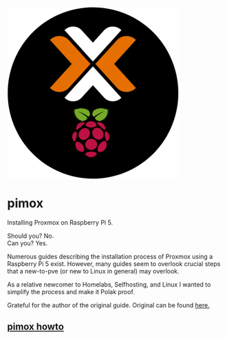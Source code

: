 <a href="url"><img src="/assets/pimox.png" align="center" height="400" width="400" ></a>
<br>

# pimox
Installing Proxmox on Raspberry Pi 5. 

Should you? No.
<br>
Can you? Yes. 

Numerous guides describing the installation process of Proxmox using a Raspberry Pi 5 exist. However, many guides seem to overlook crucial steps that a new-to-pve (or new to Linux in general) may overlook. 

As a relative newcomer to Homelabs, Selfhosting, and Linux I wanted to simplify the process and make it Polak proof.

Grateful for the author of the original guide. Original can be found [here.](https://gist.github.com/enjikaka/52d62c9c5462748dbe35abe3c7e37f9a)

## [pimox howto](/pimox-howto.md)

